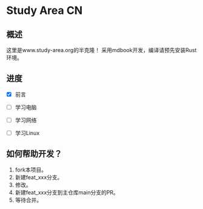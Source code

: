 # Study Area CN
## 概述
这里是www.study-area.org的半克隆！
采用mdbook开发，编译请预先安装Rust环境。

## 进度
- [X] 前言

- [ ] 学习电脑

- [ ] 学习网络

- [ ] 学习Linux

## 如何帮助开发？
1. fork本项目。
2. 新建feat_xxx分支。
3. 修改。
4. 新建feat_xxx分支到主仓库main分支的PR。
5. 等待合并。